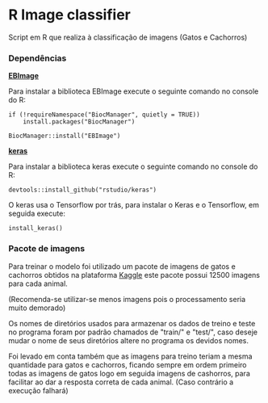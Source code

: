 # R Image classifier

Script em R que realiza à classificação de imagens (Gatos e Cachorros)

### Dependências

[**EBImage**](https://www.bioconductor.org/packages/release/bioc/html/EBImage.html) 

Para instalar a biblioteca EBImage execute o seguinte comando no console do R:

```
if (!requireNamespace("BiocManager", quietly = TRUE))
    install.packages("BiocManager")

BiocManager::install("EBImage")
```

[**keras**](https://keras.rstudio.com/)

Para instalar a biblioteca keras execute o seguinte comando no console do R:

```
devtools::install_github("rstudio/keras")
```

O keras usa o Tensorflow por trás, para instalar o Keras e o Tensorflow, em seguida execute:

```
install_keras()
```

### Pacote de imagens

Para treinar o modelo foi utilizado um pacote de imagens de gatos e cachorros obtidos na plataforma
[Kaggle](https://www.kaggle.com/c/dogs-vs-cats/data) este pacote possui 12500 imagens para cada animal.

(Recomenda-se utilizar-se menos imagens pois o processamento seria muito demorado)

Os nomes de diretórios usados para armazenar os dados de treino e teste no programa foram por padrão chamados de "train/" e "test/", caso deseje mudar o nome de seus diretórios altere no programa os devidos nomes.

Foi levado em conta também que as imagens para treino teriam a mesma quantidade para gatos e cachorros,
ficando sempre em ordem primeiro todas as imagens de gatos logo em seguida imagens de cashorros, para facilitar ao dar a resposta correta de cada animal.
(Caso contrário a execução falhará)


